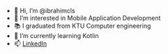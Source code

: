- 👋 Hi, I’m @ibrahimcls
- 📱 I’m interested in Mobile Application Development
- 📚 I graduated from KTU Computer engineering 
- 🌱 I’m currently learning Kotlin
- 📫 [LinkedIn](https://www.linkedin.com/in/ibrahimcalis/) 
